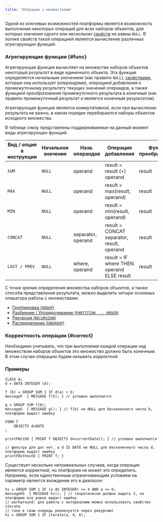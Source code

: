 ```yaml
---
title: 'Операции с множествами'
---
```


Одной из ключевых возможностей платформы является возможность выполнения некоторых операций для всех наборов объектов, для которых значения одного или нескольких [свойств](Properties.md) не равны `NULL`. В логике свойств такой операцией является вычисление различных *агрегирующих функций*. 

### Агрегирующие функции {#func}

Агрегируюшая функция вычисляет на множестве наборов объектов некоторый *результат* в виде единичного объекта. Эта функция определяется *начальным значением* (как правило `NULL`), [свойствами](Properties.md), которые она использует (*операндами*), *операцией добавления* к *промежуточному результату* текущих значений операндов, а также *функцией преобразования* промежуточного результата в конечный (как правило промежуточный результат и является конечным результатом).

<a className="lsdoc-anchor" id="commutative"/>

Агрегирующая функция является *коммутативной*, если при вычислении результата не важно, в каком порядке перебираются наборы объектов исходного множества. 

В таблице снизу представлены поддерживаемые на данный момент виды агрегирующих функций:

|Вид / опция в инструкции|Начальное значение|Назв. операндов|Операция добавления|Функция преобразования|Коммутативность|Тип данных|
|------------------------|------------------|---------------|---|---|---|---|
|`SUM`                   |`NULL`            |operand        |result = result (+) operand|result|+|число|
|`MAX`                   |`NULL`            |operand        |result = max(result, operand)|result|+|любой сравнимый|
|`MIN`                   |`NULL`            |operand        |result = min(result, operand)|result|+|любой сравнимый|
|`CONCAT`                |`NULL`            |separator, operand|result = CONCAT separator, result, operand|result|-|строковый|
|`LAST / PREV`           |`NULL`            |where, operand |result = IF where THEN operand ELSE result|result|-|любой|

С точки зрения определения множества наборов объектов, а также способа представления результата, можно выделить четыре основных оператора работы с множествами:

-   [Группировка (`GROUP`)](Grouping_GROUP.md)
-   [Разбиение / Упорядочивание (`PARTITION ... ORDER`)](Partitioning_sorting_PARTITION_..._ORDER.md)
-   [Рекурсия (`RECURSION`)](Recursion_RECURSION.md)
-   [Распределение (`UNGROUP`)](Distribution_UNGROUP.md)

### Корректность операции {#correct}

Необходимо учитывать, что при выполнении каждой операции над множеством наборов объектов это множество должно быть конечным. В этом случае операцию будем называть *корректной*.

### Примеры

```lsf
CLASS A;
d = DATA INTEGER (A);

f (b) = GROUP SUM 1 IF d(a) < b;
messageF  { MESSAGE f(5); } // успешно выполнится

g = GROUP SUM f(b);
messageG  { MESSAGE g(); } // f(b) не NULL для бесконечного числа b, платформа выдаст ошибку

FORM f
    OBJECTS d=DATE
;

printFWithD { PRINT f OBJECTS d=currentDate(); } // успешно выполнится

// фильтра для дат нет, а d IS DATE не NULL для бесконечного числа d, платформа выдаст ошибку
printFWithoutD { PRINT f; } 
```


Существует несколько нетривиальных случаев, когда операция является корректной, но платформа не может это определить. Например, если единственным ограничивающим условием на параметр является вхождение его в диапазон:

```lsf
hs = GROUP SUM 1 IF (a AS INTEGER) >= 4 AND a <= 6;
messageHS  { MESSAGE hs(); } // теоретически должна выдать 3, но платформа все равно выдаст ошибку
// workaround: для работы с интервалами можно использовать свойство iterate
// (оно в свою очередь реализуется через рекурсию)
hi = GROUP SUM 1 IF iterate(a, 4, 6); 
```

